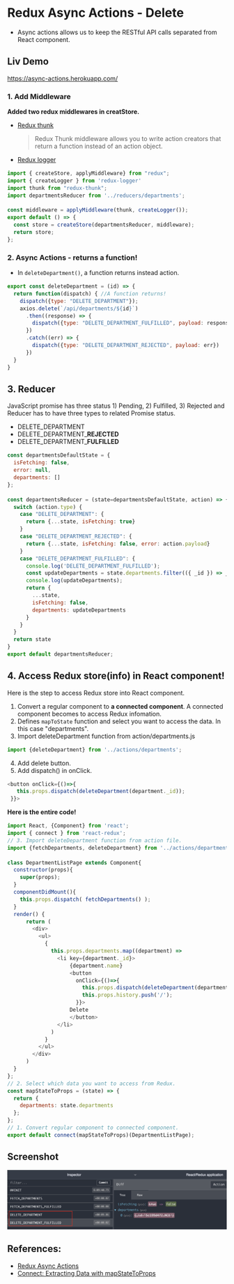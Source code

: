 # Redux Async Actions - Delete
- Async actions allows us to keep the RESTful API calls separated from React component. 
  
## Liv Demo
https://async-actions.herokuapp.com/

### 1. Add Middleware
**Added two redux middlewares in creatStore.**
- [Redux thunk](https://github.com/reduxjs/redux-thunk)
  >Redux Thunk middleware allows you to write action creators that return a function instead of an action object.
- [Redux logger](https://github.com/LogRocket/redux-logger)


```js
import { createStore, applyMiddleware} from "redux";
import { createLogger } from 'redux-logger'
import thunk from "redux-thunk";
import departmentsReducer from '../reducers/departments';

const middleware = applyMiddleware(thunk, createLogger()); 
export default () => {
  const store = createStore(departmentsReducer, middleware);
  return store;
};
```

### 2. Async Actions - returns a function!
- In `deleteDepartment()`, a function returns instead action.

```js
export const deleteDepartment = (id) => {
  return function(dispatch) { //A function returns! 
    dispatch({type: "DELETE_DEPARTMENT"});
    axios.delete(`/api/departments/${id}`)
      .then((response) => {
        dispatch({type: "DELETE_DEPARTMENT_FULFILLED", payload: response.data})
      })
      .catch((err) => {
        dispatch({type: "DELETE_DEPARTMENT_REJECTED", payload: err})
      })
  }
}
```

## 3. Reducer
JavaScript promise has three status 1) Pending, 2) Fulfilled, 3) Rejected and Reducer has to have three types to related Promise status.

- DELETE_DEPARTMENT
- DELETE_DEPARTMENT_**REJECTED**
- DELETE_DEPARTMENT_**FULFILLED**

```js
const departmentsDefaultState = {
  isFetching: false,
  error: null,
  departments: []
};

const departmentsReducer = (state=departmentsDefaultState, action) => {
  switch (action.type) {
    case "DELETE_DEPARTMENT": {
      return {...state, isFetching: true}
    }
    case "DELETE_DEPARTMENT_REJECTED": {
      return {...state, isFetching: false, error: action.payload}
    }
    case "DELETE_DEPARTMENT_FULFILLED": {
      console.log('DELETE_DEPARTMENT_FULFILLED');
      const updateDepartments = state.departments.filter(({ _id }) => _id !== action.payload._id);
      console.log(updateDepartments);
      return {
        ...state,
        isFetching: false,
        departments: updateDepartments
      }
    }
  }
  return state
}
export default departmentsReducer;
```

## 4. Access Redux store(info) in React component!
Here is the step to access Redux store into React component.

1. Convert a regular component to **a connected component**. A connected component becomes to access Redux infomation.
2. Defines `mapToState` function and select you want to access the data. In this case "departments".
3. Import deleteDepartment function from action/departments.js
  ```js
  import {deleteDepartment} from '../actions/departments';
  ```
4. Add delete button.
5. Add dispatch() in onClick.
   
```js
<button onClick={()=>{ 
   this.props.dispatch(deleteDepartment(department._id)); 
 }}>
```

**Here is the entire code!**

```js
import React, {Component} from 'react';
import { connect } from 'react-redux';
// 3. Import deleteDepartment function from action file.
import {fetchDepartments, deleteDepartment} from '../actions/departments';

class DepartmentListPage extends Component{
  constructor(props){
    super(props);
  }
  componentDidMount(){
    this.props.dispatch( fetchDepartments() );
  }
  render() {
      return (
        <div>
          <ul>
            {
              this.props.departments.map((department) =>
                <li key={department._id}>
                    {department.name}
                    <button
                      onClick={()=>{ 
                        this.props.dispatch(deleteDepartment(department._id)); 
                        this.props.history.push('/');
                      }}>
                    Delete
                    </button>
                </li>
              )
            }
          </ul>                
        </div>
      ) 
  }  
};
// 2. Select which data you want to access from Redux. 
const mapStateToProps = (state) => {
  return {
    departments: state.departments
  };
};
// 1. Convert regular component to connected component. 
export default connect(mapStateToProps)(DepartmentListPage);
```

## Screenshot
![](public/images/DeleteDepartment.png)


## References:
- [Redux Async Actions](https://redux.js.org/advanced/async-actions)
- [Connect: Extracting Data with mapStateToProps](https://react-redux.js.org/using-react-redux/connect-mapstate)
